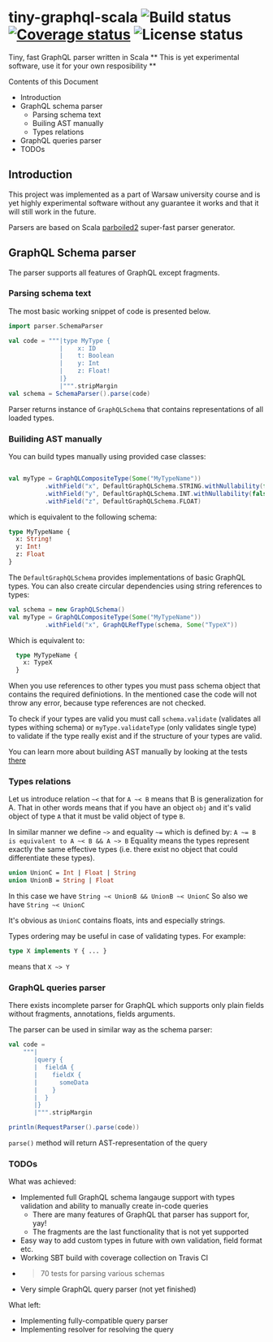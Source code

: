 # tiny-graphql-scala ![Build status](https://travis-ci.org/styczynski/tiny-graphql-scala.svg?branch=master) [![Coverage status](https://coveralls.io/repos/github/styczynski/tiny-graphql-scala/badge.svg?branch=master)](https://coveralls.io/github/styczynski/tiny-graphql-scala?branch=master) ![License status](https://img.shields.io/github/license/styczynski/tiny-graphql-scala.svg)

Tiny, fast GraphQL parser written in Scala
** This is yet experimental software, use it for your own resposibility **

Contents of this Document
 * Introduction
 * GraphQL schema parser
   * Parsing schema text
   * Builing AST manually
   * Types relations
 * GraphQL queries parser
 * TODOs
 
## Introduction
 
This project was implemented as a part of Warsaw university course and is yet highly experimental software without any guarantee it works and that it will still work in the future.
 
Parsers are based on Scala [parboiled2](https://github.com/sirthias/parboiled2) super-fast parser generator.
 
## GraphQL Schema parser

The parser supports all features of GraphQL except fragments.

### Parsing schema text

The most basic working snippet of code is presented below.

```scala
import parser.SchemaParser

val code = """|type MyType {
              |    x: ID
              |    t: Boolean
              |    y: Int
              |    z: Float!
              |}
              |""".stripMargin
val schema = SchemaParser().parse(code)
```

Parser returns instance of `GraphQLSchema` that contains representations of all loaded types.

### Builiding AST manually

You can build types manually using provided case classes:
```scala

val myType = GraphQLCompositeType(Some("MyTypeName"))
          .withField("x", DefaultGraphQLSchema.STRING.withNullability(false))
          .withField("y", DefaultGraphQLSchema.INT.withNullability(false))
          .withField("z", DefaultGraphQLSchema.FLOAT)

```
which is equivalent to the following schema:
```graphql
type MyTypeName {
  x: String!
  y: Int!
  z: Float
}
```

The `DefaultGraphQLSchema` provides implementations of basic GraphQL types.
You can also create circular dependencies using string references to types:

```scala
val schema = new GraphQLSchema()
val myType = GraphQLCompositeType(Some("MyTypeName"))
          .withField("x", GraphQLRefType(schema, Some("TypeX"))
```

Which is equivalent to:
```graphql
  type MyTypeName {
    x: TypeX
  }
```

When you use references to other types you must pass schema object that contains the required definiotions.
In the mentioned case the code will not throw any error, because type references are not checked.

To check if your types are valid you must call `schema.validate` (validates all types withing schema) or `myType.validateType` (only validates single type) to validate if the type really exist and if the structure of your types are valid.

You can learn more about building AST manually by looking at the tests [there](https://github.com/styczynski/tiny-graphql-scala/blob/master/src/test/scala/parser/schema/SchemaBasicTest.scala)

### Types relations

Let us introduce relation `~<` that for `A ~< B` means that B is generalization for A.
That in other words means that if you have an object `obj` and it's valid object of type `A` that it must be valid object of type `B`.

In similar manner we define `~>` and equality `~=` which is defined by: `A ~= B is equivalent to A ~< B && A ~> B`
Equality means the types represent exactly the same effective types (i.e. there exist no object that could differentiate these types).

```graphql
union UnionC = Int | Float | String
union UnionB = String | Float
```

In this case we have `String ~< UnionB && UnionB ~< UnionC`
So also we have `String ~< UnionC`

It's obvious as `UnionC` contains floats, ints and especially strings.

Types ordering may be useful in case of validating types.
For example:
```graphql
type X implements Y { ... }
```
means that `X ~> Y`

### GraphQL queries parser

There exists incomplete parser for GraphQL which supports only plain fields without fragments, annotations, fields arguments.

The parser can be used in similar way as the schema parser:
```scala
val code =
    """|
       |query {
       |  fieldA {
       |    fieldX {
       |      someData
       |    }
       |  }
       |}
       |""".stripMargin

println(RequestParser().parse(code))
```

`parse()` method will return AST-representation of the query

### TODOs

What was achieved:
 * Implemented full GraphQL schema langauge support with types validation and ability to manually create in-code queries
   * There are many features of GraphQL that parser has support for, yay!
   * The fragments are the last functionality that is not yet supported
 * Easy way to add custom types in future with own validation, field format etc.
 * Working SBT build with coverage collection on Travis CI
 * >70 tests for parsing various schemas
 * Very simple GraphQL query parser (not yet finished)
 
What left:
 * Implementing fully-compatible query parser
 * Implementing resolver for resolving the query
